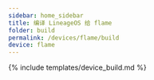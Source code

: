 ```yaml
---
sidebar: home_sidebar
title: 编译 LineageOS 给 flame
folder: build
permalink: /devices/flame/build
device: flame
---
```

{% include templates/device_build.md %}
